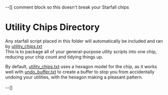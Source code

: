 --[[ comment block so this doesn't break your Starfall chips


# Utility Chips Directory
Any starfall script placed in this folder will automatically be included and ran by [utility_chips.txt](/lkl/utility_chips.txt) \
This is to package all of your general-purpose utlity scripts into one chip, reducing your chip count and tidying things up.

By default, [utility_chips.txt](/lkl/utility_chips.txt) uses a hexagon model for the chip, as it works well with [undo_buffer.txt](/lkl/undo_buffer.txt) to create a buffer to stop you from accidentally undoing your utilities, with the hexagon making a pleasant pattern.
 \
 \
--]]
